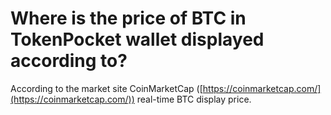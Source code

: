 # Where is the price of BTC in TokenPocket wallet displayed according to?

According to the market site CoinMarketCap ([https://coinmarketcap.com/](https://coinmarketcap.com/)) real-time BTC display price.
